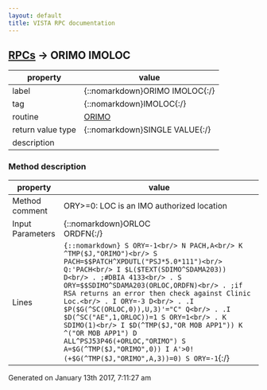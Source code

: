 ```yaml
---
layout: default
title: VISTA RPC documentation
---
```




## [RPCs](TableOfContent.md) &#8594; ORIMO IMOLOC 

 property | value 
--- | --- 
 label | {::nomarkdown}ORIMO IMOLOC{:/}
 tag | {::nomarkdown}IMOLOC{:/}
 routine | [ORIMO](http://code.osehra.org/dox/Routine_ORIMO_source.html)
 return value type | {::nomarkdown}SINGLE VALUE{:/}
 description | 


### Method description

 property | value 
 --- | --- 
 Method comment | ORY>=0: LOC is an IMO authorized location
 Input Parameters | {::nomarkdown}ORLOC<br/>ORDFN{:/}
 Lines | ```{::nomarkdown} S ORY=-1<br/> N PACH,A<br/> K ^TMP($J,"ORIMO")<br/> S PACH=$$PATCH^XPDUTL("PSJ*5.0*111")<br/> Q:'PACH<br/> I $L($TEXT(SDIMO^SDAMA203)) D<br/> . ;#DBIA 4133<br/> . S ORY=$$SDIMO^SDAMA203(ORLOC,ORDFN)<br/> . ;if RSA returns an error then check against Clinic Loc.<br/> . I ORY=-3 D<br/> . .I $P($G(^SC(ORLOC,0)),U,3)'="C" Q<br/> . .I $D(^SC("AE",1,ORLOC))=1 S ORY=1<br/> . K SDIMO(1)<br/> I $D(^TMP($J,"OR MOB APP1")) K ^("OR MOB APP1") D ALL^PSJ53P46(+ORLOC,"ORIMO") S A=$G(^TMP($J,"ORIMO",0)) I A'>0!(+$G(^TMP($J,"ORIMO",A,3))=0) S ORY=-1```{:/}




 Generated on January 13th 2017, 7:11:27 am